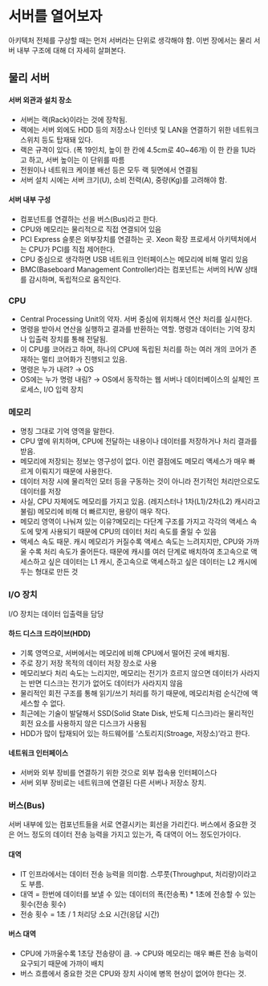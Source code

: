 # 서버를 열어보자

아키텍처 전체를 구상할 때는 먼저 서버라는 단위로 생각해야 함. 이번 장에서는 물리 서버 내부 구조에 대해 더 자세히 살펴본다.

## 물리 서버

#### 서버 외관과 설치 장소

* 서버는 랙(Rack)이라는 것에 장착됨.
* 랙에는 서버 외에도 HDD 등의 저장소나 인터넷 및 LAN을 연결하기 위한 네트워크 스위치 등도 탑재돼 있다.
* 랙은 규격이 있다. (폭 19인치, 높이 한 칸에 4.5cm로 40\~46개) 이 한 칸을 1U라고 하고, 서버 높이는 이 단위를 따름
* 전원이나 네트워크 케이블 배선 등은 모두 랙 뒷면에서 연결됨
* 서버 설치 시에는 서버 크기(U), 소비 전력(A), 중량(Kg)를 고려해야 함.

#### 서버 내부 구성

* 컴포넌트를 연결하는 선을 버스(Bus)라고 한다.
* CPU와 메모리는 물리적으로 직접 연결되어 있음
* PCI Express 슬롯은 외부장치를 연결하는 곳. Xeon 확장 프로세서 아키텍처에서는 CPU가 PCI를 직접 제어한다.
* CPU 중심으로 생각하면 USB 네트워크 인터페이스는 메모리에 비해 멀리 있음
* BMC(Baseboard Management Controller)라는 컴포넌트는 서버의 H/W 상태를 감시하며, 독립적으로 움직인다.

### CPU

* Central Processing Unit의 약자. 서버 중심에 위치해서 연산 처리를 실시한다.
* 명령을 받아서 연산을 실행하고 결과를 반환하는 역할. 명령과 데이터는 기억 장치나 입출력 장치를 통해 전달됨.
* 이 CPU를 코어라고 하며, 하나의 CPU에 독립된 처리를 하는 여러 개의 코어가 존재하는 멀티 코어화가 진행되고 있음.
* 명령은 누가 내려? → OS
* OS에는 누가 명령 내림? → OS에서 동작하는 웹 서버나 데이터베이스의 실체인 프로세스, I/O 입력 장치

### 메모리

* 명칭 그대로 기억 영역을 말한다.
* CPU 옆에 위치하며, CPU에 전달하는 내용이나 데이터를 저장하거나 처리 결과를 받음.
* 메모리에 저장되는 정보는 영구성이 없다. 이런 결점에도 메모리 액세스가 매우 빠르게 이뤄지기 때문에 사용한다.
* 데이터 저장 시에 물리적인 모터 등을 구동하는 것이 아니라 전기적인 처리만으로도 데이터를 저장
* 사실, CPU 자체에도 메모리를 가지고 있음. (레지스터나 1차(L1)/2차(L2) 캐시라고 불림) 메모리에 비해 더 빠르지만, 용량이 매우 작다.
* 메모리 영역이 나눠져 있는 이유?메모리는 다단계 구조를 가지고 각각의 액세스 속도에 맞게 사용되기 때문에 CPU의 데이터 처리 속도를 줄일 수 있음
* 액세스 속도 때문. 캐시 메모리가 커질수록 액세스 속도는 느려지지만, CPU와 가까울 수록 처리 속도가 줄어든다. 때문에 캐시를 여러 단계로 배치하여 초고속으로 액세스하고 싶은 데이터는 L1 캐시, 준고속으로 액세스하고 싶은 데이터는 L2 캐시에 두는 형대로 만든 것

### I/O 장치

I/O 장치는 데이터 입출력을 담당

#### 하드 디스크 드라이브(HDD)

* 기록 영역으로, 서버에서는 메모리에 비해 CPU에서 떨어진 곳에 배치됨.
* 주로 장기 저장 목적의 데이터 저장 장소로 사용
* 메모리보다 처리 속도는 느리지만, 메모리는 전기가 흐르지 않으면 데이터가 사라지는 반면 디스크는 전기가 없어도 데이터가 사라지지 않음
* 물리적인 회전 구조를 통해 읽기/쓰기 처리를 하기 때문에, 메모리처럼 순식간에 액세스할 수 없다.
* 최근에는 기술이 발달해서 SSD(Solid State Disk, 반도체 디스크)라는 물리적인 회전 요소를 사용하지 않은 디스크가 사용됨
* HDD가 많이 탑재되어 있는 하드웨어를 ‘스토리지(Stroage, 저장소)’라고 한다.

#### 네트워크 인터페이스

* 서버와 외부 장비를 연결하기 위한 것으로 외부 접속용 인터페이스다
* 서버 외부 장비로는 네트워크에 연결된 다른 서버나 저장소 장치.

### 버스(Bus)

서버 내부에 있는 컴포넌트들을 서로 연결시키는 회선을 가리킨다. 버스에서 중요한 것은 어느 정도의 데이터 전송 능력을 가지고 있는가, 즉 대역이 어느 정도인가이다.

#### 대역

* IT 인프라에서는 데이터 전송 능력을 의미함. 스루풋(Throughput, 처리량)이라고도 부름.
* 대역 = 한번에 데이터를 보낼 수 있는 데이터의 폭(전송폭) \* 1초에 전송할 수 있는 횟수(전송 횟수)
* 전송 횟수 = 1초 / 1 처리당 소요 시간(응답 시간)

#### 버스 대역

* CPU에 가까울수록 1초당 전송량이 큼. → CPU와 메모리는 매우 빠른 전송 능력이 요구되기 때문에 가까이 배치
* 버스 흐름에서 중요한 것은 CPU와 장치 사이에 병목 현상이 없어야 한다는 것.
